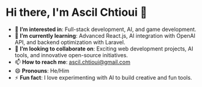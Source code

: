 # Hi there, I'm Ascil Chtioui 👋

- 👀 **I’m interested in**: Full-stack development, AI, and game development.
- 🌱 **I’m currently learning**: Advanced React.js, AI integration with OpenAI API, and backend optimization with Laravel.
- 💞️ **I’m looking to collaborate on**: Exciting web development projects, AI tools, and innovative open-source initiatives.
- 📫 **How to reach me**: [ascil.chtioui@gmail.com](mailto:ascil.chtioui@gmail.com)
- 😄 **Pronouns**: He/Him
- ⚡ **Fun fact**: I love experimenting with AI to build creative and fun tools.

<!---
AscilCH/AscilCH is a ✨ special ✨ repository because its `README.md` (this file) appears on your GitHub profile.
You can click the Preview link to take a look at your changes.
--->
